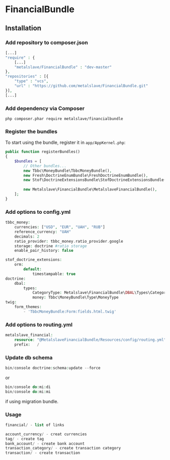 # FinancialBundle

## Installation

### Add repository to composer.json

```php
[...]
"require" : {
    [...]
    "metalslave/FinancialBundle" : "dev-master"
},
"repositories" : [{
    "type" : "vcs",
    "url" : "https://github.com/metalslave/FinancialBundle.git"
}],
[...]
```
### Add dependency via Composer

```php composer.phar require metalslave/financialbundle```

### Register the bundles

To start using the bundle, register it in `app/AppKernel.php`:

```php
public function registerBundles()
{
    $bundles = [
        // Other bundles...
        new Tbbc\MoneyBundle\TbbcMoneyBundle(),
        new Fresh\DoctrineEnumBundle\FreshDoctrineEnumBundle(),
        new Stof\DoctrineExtensionsBundle\StofDoctrineExtensionsBundle(),
        
        new Metalslave\FinancialBundle\MetalslaveFinancialBundle(),
    ];
}
```

### Add options to config.yml

```php
tbbc_money:
    currencies: ["USD", "EUR", "UAH", "RUB"]
    reference_currency: "UAH"
    decimals: 2
    ratio_provider: tbbc_money.ratio_provider.google
    storage: doctrine #ratio storage
    enable_pair_history: false

stof_doctrine_extensions:
    orm:
        default:
            timestampable: true
doctrine:
    dbal:
        types:
            CategoryType: Metalslave\FinancialBundle\DBAL\Types\CategoryType
            money: Tbbc\MoneyBundle\Type\MoneyType
twig:
    form_themes:
        - 'TbbcMoneyBundle:Form:fields.html.twig'            
```

### Add options to routing.yml

```php
metalslave_financial:
    resource: "@MetalslaveFinancialBundle/Resources/config/routing.yml"
    prefix:   /
```

### Update db schema

```php
bin/console doctrine:schema:update --force
```
or
```php
bin/console do:mi:di
bin/console do:mi:mi
```
if using migration bundle.

### Usage
```php
financial/ - list of links

account_currency/ - creat currencies 
tag/ - create tag
bank_account/ - create bank account
transaction_category/ - create transaction category
transaction/ - create transaction
```